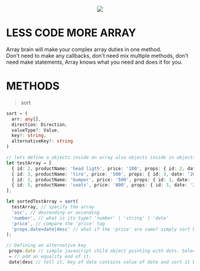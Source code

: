 <p align="center">
<img src="https://avatars1.githubusercontent.com/u/55918725?s=400&u=a4396a6bde4469bd82ab8f3a827e8df5e1fc36ca&v=4">
<i style="color:#3a3a3a"></i>
</p>

# LESS CODE MORE ARRAY

Array brain will make your complex array duties in one method.  
Don't need to make any callbacks, don't need mix multiple methods, don't need make statements, Array knows what you need and does it for you.

# METHODS

> sort

```typescript
sort = (
  arr: any[],
  direction: Direction,
  valueType?: Value,
  key?: string,
  alternativeKey?: string
)

// lets define a objects inside an array also objects inside in objects
let testArray = [
  { id: 2, productName: 'head ligth', price: '100', props: { id: 2, date: '2011-11-12' } },
  { id: 3, productName: 'tire', price: '500', props: { id: 3, date: '2011-11-15' } },
  { id: 1, productName: 'bumper', price: '500', props: { id: 1, date: '2011-11-14' } },
  { id: 5, productName: 'seats', price: '800', props: { id: 5, date: '2011-11-13' } }
];

let sortedTestArray = sort(
  testArray, // specify the array
  'asc', // descending or ascending
  'number', // what is its type? 'number' | 'string' | 'date'
  'price', // compare the 'price' tag
  'props.date=date|desc' // what if the 'price' are same? simply sort based on 'date' prop, also specify 'ascending' or 'descending'
);

// Defining an alternative key
 props.date // simple javascript child object pointing with dots. Select date in props.
 = // add an equality end of it.
 date|desc // tell it, key of date contains value of date and sort it by descending.

```
